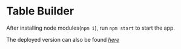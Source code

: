 # Table Builder

After installing node modules(`npm i`), run `npm start` to start the app.

The deployed version can also be found _[here](https://minseokim.github.io/pipe-table-builder/)_
